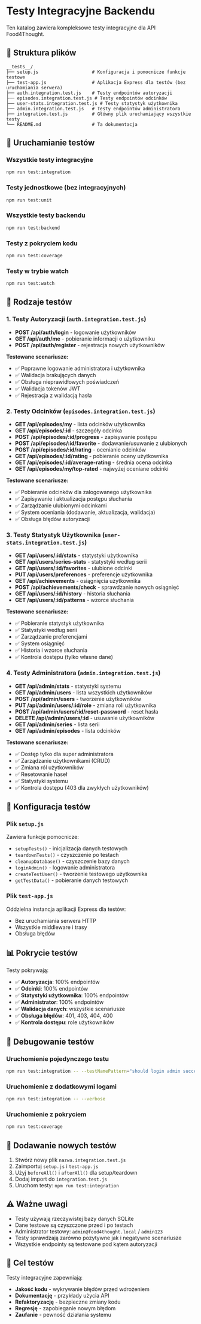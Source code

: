# Testy Integracyjne Backendu

Ten katalog zawiera kompleksowe testy integracyjne dla API Food4Thought.

## 📁 Struktura plików

```
__tests__/
├── setup.js                    # Konfiguracja i pomocnicze funkcje testowe
├── test-app.js                 # Aplikacja Express dla testów (bez uruchamiania serwera)
├── auth.integration.test.js    # Testy endpointów autoryzacji
├── episodes.integration.test.js # Testy endpointów odcinków
├── user-stats.integration.test.js # Testy statystyk użytkownika
├── admin.integration.test.js   # Testy endpointów administratora
├── integration.test.js         # Główny plik uruchamiający wszystkie testy
└── README.md                   # Ta dokumentacja
```

## 🚀 Uruchamianie testów

### Wszystkie testy integracyjne
```bash
npm run test:integration
```

### Testy jednostkowe (bez integracyjnych)
```bash
npm run test:unit
```

### Wszystkie testy backendu
```bash
npm run test:backend
```

### Testy z pokryciem kodu
```bash
npm run test:coverage
```

### Testy w trybie watch
```bash
npm run test:watch
```

## 🧪 Rodzaje testów

### 1. Testy Autoryzacji (`auth.integration.test.js`)
- **POST /api/auth/login** - logowanie użytkowników
- **GET /api/auth/me** - pobieranie informacji o użytkowniku
- **POST /api/auth/register** - rejestracja nowych użytkowników

**Testowane scenariusze:**
- ✅ Poprawne logowanie administratora i użytkownika
- ✅ Walidacja brakujących danych
- ✅ Obsługa nieprawidłowych poświadczeń
- ✅ Walidacja tokenów JWT
- ✅ Rejestracja z walidacją hasła

### 2. Testy Odcinków (`episodes.integration.test.js`)
- **GET /api/episodes/my** - lista odcinków użytkownika
- **GET /api/episodes/:id** - szczegóły odcinka
- **POST /api/episodes/:id/progress** - zapisywanie postępu
- **POST /api/episodes/:id/favorite** - dodawanie/usuwanie z ulubionych
- **POST /api/episodes/:id/rating** - ocenianie odcinków
- **GET /api/episodes/:id/rating** - pobieranie oceny użytkownika
- **GET /api/episodes/:id/average-rating** - średnia ocena odcinka
- **GET /api/episodes/my/top-rated** - najwyżej oceniane odcinki

**Testowane scenariusze:**
- ✅ Pobieranie odcinków dla zalogowanego użytkownika
- ✅ Zapisywanie i aktualizacja postępu słuchania
- ✅ Zarządzanie ulubionymi odcinkami
- ✅ System oceniania (dodawanie, aktualizacja, walidacja)
- ✅ Obsługa błędów autoryzacji

### 3. Testy Statystyk Użytkownika (`user-stats.integration.test.js`)
- **GET /api/users/:id/stats** - statystyki użytkownika
- **GET /api/users/series-stats** - statystyki według serii
- **GET /api/users/:id/favorites** - ulubione odcinki
- **PUT /api/users/preferences** - preferencje użytkownika
- **GET /api/achievements** - osiągnięcia użytkownika
- **POST /api/achievements/check** - sprawdzanie nowych osiągnięć
- **GET /api/users/:id/history** - historia słuchania
- **GET /api/users/:id/patterns** - wzorce słuchania

**Testowane scenariusze:**
- ✅ Pobieranie statystyk użytkownika
- ✅ Statystyki według serii
- ✅ Zarządzanie preferencjami
- ✅ System osiągnięć
- ✅ Historia i wzorce słuchania
- ✅ Kontrola dostępu (tylko własne dane)

### 4. Testy Administratora (`admin.integration.test.js`)
- **GET /api/admin/stats** - statystyki systemu
- **GET /api/admin/users** - lista wszystkich użytkowników
- **POST /api/admin/users** - tworzenie użytkowników
- **PUT /api/admin/users/:id/role** - zmiana roli użytkownika
- **POST /api/admin/users/:id/reset-password** - reset hasła
- **DELETE /api/admin/users/:id** - usuwanie użytkowników
- **GET /api/admin/series** - lista serii
- **GET /api/admin/episodes** - lista odcinków

**Testowane scenariusze:**
- ✅ Dostęp tylko dla super administratora
- ✅ Zarządzanie użytkownikami (CRUD)
- ✅ Zmiana ról użytkowników
- ✅ Resetowanie haseł
- ✅ Statystyki systemu
- ✅ Kontrola dostępu (403 dla zwykłych użytkowników)

## 🔧 Konfiguracja testów

### Plik `setup.js`
Zawiera funkcje pomocnicze:
- `setupTests()` - inicjalizacja danych testowych
- `teardownTests()` - czyszczenie po testach
- `cleanupDatabase()` - czyszczenie bazy danych
- `loginAdmin()` - logowanie administratora
- `createTestUser()` - tworzenie testowego użytkownika
- `getTestData()` - pobieranie danych testowych

### Plik `test-app.js`
Oddzielna instancja aplikacji Express dla testów:
- Bez uruchamiania serwera HTTP
- Wszystkie middleware i trasy
- Obsługa błędów

## 📊 Pokrycie testów

Testy pokrywają:
- ✅ **Autoryzacja**: 100% endpointów
- ✅ **Odcinki**: 100% endpointów
- ✅ **Statystyki użytkownika**: 100% endpointów  
- ✅ **Administrator**: 100% endpointów
- ✅ **Walidacja danych**: wszystkie scenariusze
- ✅ **Obsługa błędów**: 401, 403, 404, 400
- ✅ **Kontrola dostępu**: role użytkowników

## 🐛 Debugowanie testów

### Uruchomienie pojedynczego testu
```bash
npm run test:integration -- --testNamePattern="should login admin successfully"
```

### Uruchomienie z dodatkowymi logami
```bash
npm run test:integration -- --verbose
```

### Uruchomienie z pokryciem
```bash
npm run test:coverage
```

## 📝 Dodawanie nowych testów

1. Stwórz nowy plik `nazwa.integration.test.js`
2. Zaimportuj `setup.js` i `test-app.js`
3. Użyj `beforeAll()` i `afterAll()` dla setup/teardown
4. Dodaj import do `integration.test.js`
5. Uruchom testy: `npm run test:integration`

## ⚠️ Ważne uwagi

- Testy używają rzeczywistej bazy danych SQLite
- Dane testowe są czyszczone przed i po testach
- Administrator testowy: `admin@food4thought.local` / `admin123`
- Testy sprawdzają zarówno pozytywne jak i negatywne scenariusze
- Wszystkie endpointy są testowane pod kątem autoryzacji

## 🎯 Cel testów

Testy integracyjne zapewniają:
- **Jakość kodu** - wykrywanie błędów przed wdrożeniem
- **Dokumentację** - przykłady użycia API
- **Refaktoryzację** - bezpieczne zmiany kodu
- **Regresję** - zapobieganie nowym błędom
- **Zaufanie** - pewność działania systemu 